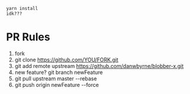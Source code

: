 ```
yarn install
idk???
```

PR Rules
=========
1) fork
2) git clone https://github.com/YOU/FORK.git
3) git add remote upstream https://github.com/danwbyrne/blobber-x.git
4) new feature? git branch newFeature
5) git pull upstream master --rebase
6) git push origin newFeature --force